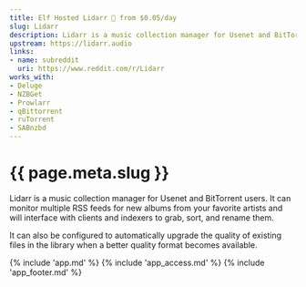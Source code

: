 ```yaml
---
title: Elf Hosted Lidarr 🧝 from $0.05/day
slug: Lidarr
description: Lidarr is a music collection manager for Usenet and BitTorrent users
upstream: https://lidarr.audio
links:
- name: subreddit
  uri: https://www.reddit.com/r/Lidarr
works_with:
- Deluge
- NZBGet
- Prowlarr
- qBittorrent
- ruTorrent
- SABnzbd
---
```


# {{ page.meta.slug }}

Lidarr is a music collection manager for Usenet and BitTorrent users. It can monitor multiple RSS feeds for new albums from your favorite artists and will interface with clients and indexers to grab, sort, and rename them. 

It can also be configured to automatically upgrade the quality of existing files in the library when a better quality format becomes available.

{% include 'app.md' %}
{% include 'app_access.md' %}
{% include 'app_footer.md' %}